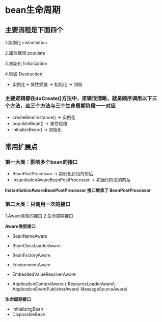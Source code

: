 # bean生命周期

## 主要流程是下面四个
  1.实例化 instantiation

  2.属性赋值 populate

  3.初始化 Initialization

  4.销毁 Destruction


 * 实例化-> 属性赋值 -> 初始化 -> 销毁

  ### 主要逻辑都在doCreate()方法中，逻辑很清晰，就是顺序调用以下三个方法，这三个方法与三个生命周期阶段一一对应
  
  * createBeanInstance() -> 实例化
  * populateBean() -> 属性赋值
  * initializeBean() -> 初始化

## 常用扩展点
### 第一大类：影响多个bean的接口
* BeanPostProcessor   -> 实例化阶段的前后
* InstantiationAwareBeanPostProcessor -> 初始化阶段的前后

 **InstantiationAwareBeanPostProcessor 接口继承了 BeanPostProcessor**
 
 ### 第二大类：只调用一次的接口
 1.Aware类型的接口
 2.生命周期接口

  **Aware类型接口**
  *  BeanNameAware

  *  BeanClassLoaderAware
  *  BeanFactoryAware

  *  EnvironmentAware
  *  EmbeddedValueResolverAware
  *  ApplicationContextAware ( ResourceLoaderAware\ ApplicationEventPublisherAware\ MessageSourceAware)

  **生命周期接口**
  * InitializingBean
  * DisposableBean



